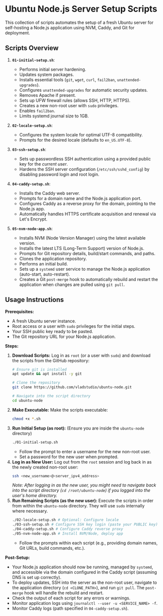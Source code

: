 # Ubuntu Node.js Server Setup Scripts

This collection of scripts automates the setup of a fresh Ubuntu server for self-hosting a Node.js application using NVM, Caddy, and Git for deployment.

## Scripts Overview

1.  **`01-initial-setup.sh`**:
    *   Performs initial server hardening.
    *   Updates system packages.
    *   Installs essential tools (`git`, `wget`, `curl`, `fail2ban`, `unattended-upgrades`).
    *   Configures `unattended-upgrades` for automatic security updates.
    *   Removes Apache if present.
    *   Sets up UFW firewall rules (allows SSH, HTTP, HTTPS).
    *   Creates a new non-root user with `sudo` privileges.
    *   Enables `fail2ban`.
    *   Limits systemd journal size to 1GB.

2.  **`02-locale-setup.sh`**:
    *   Configures the system locale for optimal UTF-8 compatibility.
    *   Prompts for the desired locale (defaults to `en_US.UTF-8`).

3.  **`03-ssh-setup.sh`**:
    *   Sets up passwordless SSH authentication using a provided public key for the *current user*.
    *   Hardens the SSH server configuration (`/etc/ssh/sshd_config`) by disabling password login and root login.

4.  **`04-caddy-setup.sh`**:
    *   Installs the Caddy web server.
    *   Prompts for a domain name and the Node.js application port.
    *   Configures Caddy as a reverse proxy for the domain, pointing to the Node.js app.
    *   Automatically handles HTTPS certificate acquisition and renewal via Let's Encrypt.

5.  **`05-nvm-node-app.sh`**:
    *   Installs NVM (Node Version Manager) using the latest available version.
    *   Installs the latest LTS (Long-Term Support) version of Node.js.
    *   Prompts for Git repository details, build/start commands, and paths.
    *   Clones the application repository.
    *   Performs an initial build.
    *   Sets up a `systemd` user service to manage the Node.js application (auto-start, auto-restart).
    *   Creates a Git `post-merge` hook to automatically rebuild and restart the application when changes are pulled using `git pull`.

## Usage Instructions

**Prerequisites:**
*   A fresh Ubuntu server instance.
*   Root access or a user with `sudo` privileges for the initial steps.
*   Your SSH public key ready to be pasted.
*   The Git repository URL for your Node.js application.

**Steps:**

1.  **Download Scripts:** Log in as `root` (or a user with `sudo`) and download the scripts from the GitHub repository:
    ```bash
    # Ensure git is installed
    apt update && apt install -y git

    # Clone the repository
    git clone https://github.com/vladstudio/ubuntu-node.git

    # Navigate into the script directory
    cd ubuntu-node
    ```
2.  **Make Executable:** Make the scripts executable:
    ```bash
    chmod +x *.sh
    ```
3.  **Run Initial Setup (as root):** (Ensure you are inside the `ubuntu-node` directory)
    ```bash
    ./01-initial-setup.sh
    ```
    *   Follow the prompt to enter a username for the new non-root user.
    *   Set a password for the new user when prompted.
4.  **Log in as New User:** Log out from the `root` session and log back in as the newly created non-root user:
    ```bash
    ssh <new_username>@<server_ipv4_address>
    ```
    *Note: After logging in as the new user, you might need to navigate back into the script directory (`cd /root/ubuntu-node`) if you logged into the user's home directory.*
5.  **Run Remaining Scripts (as the new user):** Execute the scripts in order from within the `ubuntu-node` directory. They will use `sudo` internally where necessary.
    ```bash
    ./02-locale-setup.sh # Optional: Configure locale
    ./03-ssh-setup.sh # Configure SSH key login (paste your PUBLIC key)
    ./04-caddy-setup.sh # Configure Caddy reverse proxy
    ./05-nvm-node-app.sh # Install NVM/Node, deploy app
    ```
    *   Follow the prompts within each script (e.g., providing domain names, Git URLs, build commands, etc.).

**Post-Setup:**

*   Your Node.js application should now be running, managed by `systemd`, and accessible via the domain configured in the Caddy script (assuming DNS is set up correctly).
*   To deploy updates, SSH into the server as the non-root user, navigate to the application directory (`cd <CLONE_PATH>`), and run `git pull`. The `post-merge` hook will handle the rebuild and restart.
*   Check the output of each script for any errors or warnings.
*   Monitor application logs using `journalctl --user -u <SERVICE_NAME> -f`.
*   Monitor Caddy logs (path specified in `04-caddy-setup.sh`).
